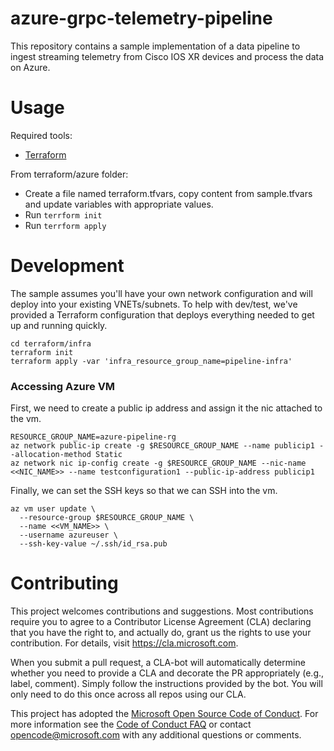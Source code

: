 # azure-grpc-telemetry-pipeline

This repository contains a sample implementation of a data pipeline to ingest streaming telemetry from Cisco IOS XR devices and process the data on Azure.

# Usage

Required tools:

* [Terraform](https://www.terraform.io/)

From terraform/azure folder:
- Create a file named terraform.tfvars, copy content from sample.tfvars and update variables with appropriate values.
- Run ```terrform init```
- Run ```terrform apply```

# Development

The sample assumes you'll have your own network configuration and will deploy into your existing VNETs/subnets. To help with dev/test, we've provided a Terraform configuration that deploys everything needed to get up and running quickly.

```shell
cd terraform/infra
terraform init
terraform apply -var 'infra_resource_group_name=pipeline-infra'
```

### Accessing Azure VM 
First, we need to create a public ip address and assign it the nic attached to the vm.
```
RESOURCE_GROUP_NAME=azure-pipeline-rg
az network public-ip create -g $RESOURCE_GROUP_NAME --name publicip1 --allocation-method Static
az network nic ip-config create -g $RESOURCE_GROUP_NAME --nic-name <<NIC_NAME>> --name testconfiguration1 --public-ip-address publicip1

```

Finally, we can set the SSH keys so that we can SSH into the vm.
```
az vm user update \
  --resource-group $RESOURCE_GROUP_NAME \
  --name <<VM_NAME>> \
  --username azureuser \
  --ssh-key-value ~/.ssh/id_rsa.pub
```

# Contributing

This project welcomes contributions and suggestions.  Most contributions require you to agree to a
Contributor License Agreement (CLA) declaring that you have the right to, and actually do, grant us
the rights to use your contribution. For details, visit https://cla.microsoft.com.

When you submit a pull request, a CLA-bot will automatically determine whether you need to provide
a CLA and decorate the PR appropriately (e.g., label, comment). Simply follow the instructions
provided by the bot. You will only need to do this once across all repos using our CLA.

This project has adopted the [Microsoft Open Source Code of Conduct](https://opensource.microsoft.com/codeofconduct/).
For more information see the [Code of Conduct FAQ](https://opensource.microsoft.com/codeofconduct/faq/) or
contact [opencode@microsoft.com](mailto:opencode@microsoft.com) with any additional questions or comments.